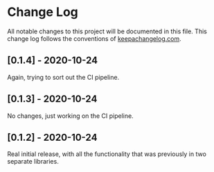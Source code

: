 # Change Log
All notable changes to this project will be documented in this file. This change log follows the conventions of [keepachangelog.com](http://keepachangelog.com/).


## [0.1.4] - 2020-10-24
Again, trying to sort out the CI pipeline.

## [0.1.3] - 2020-10-24
No changes, just working on the CI pipeline.

## [0.1.2] - 2020-10-24
Real initial release, with all the functionality that was previously in two separate libraries.
